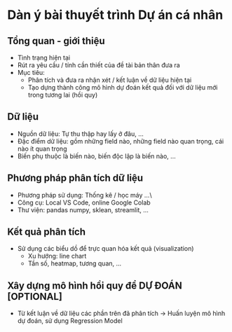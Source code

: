 # Dàn ý bài thuyết trình Dự án cá nhân

## Tổng quan - giới thiệu

- Tình trạng hiện tại
- Rút ra yêu cầu / tính cần thiết của đề tài bản thân đưa ra
- Mục tiêu:
  - Phân tích và đưa ra nhận xét / kết luận về dữ liệu hiện tại
  - Tạo dựng thành công mô hình dự đoán kết quả đối với dữ liệu mới trong tương lai (hồi quy)

## Dữ liệu

- Nguồn dữ liệu: Tự thu thập hay lấy ở đâu, ...
- Đặc điểm dữ liệu: gồm những field nào, những field nào quan trọng, cái nào ít quan trọng
- Biến phụ thuộc là biến nào, biến độc lập là biến nào, ...

## Phương pháp phân tích dữ liệu

- Phương pháp sử dụng: Thống kê / học máy ...\
- Công cụ: Local VS Code, online Google Colab
- Thư viện: pandas numpy, sklean, streamlit, ...

## Kết quả phân tích

- Sử dụng các biểu dồ để trực quan hóa kết quả (visualization)
  - Xu hướng: line chart
  - Tần số, heatmap, tương quan, ...

## Xây dựng mô hình hồi quy để DỰ ĐOÁN [OPTIONAL]

- Từ kết luận về dữ liệu các phần trên đã phân tích -> Huấn luyện mô hình dự đoán, sử dụng Regression Model
